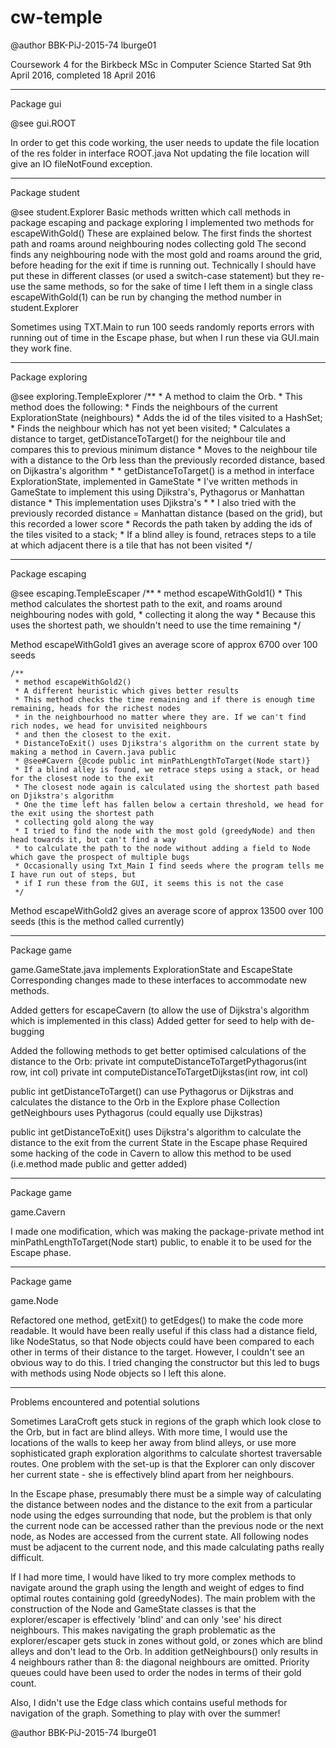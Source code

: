 # cw-temple
@author BBK-PiJ-2015-74 lburge01

Coursework 4 for the Birkbeck MSc in Computer Science
Started Sat 9th April 2016, completed 18 April 2016

*****************************************************************
Package gui

@see gui.ROOT

In order to get this code working, the user needs to update the file location of the res folder
in interface ROOT.java
Not updating the file location will give an IO fileNotFound exception.

****************************************************************
Package student

@see student.Explorer
Basic methods written which call methods in package escaping and package exploring
I implemented two methods for escapeWithGold()
These are explained below. The first finds the shortest path and roams around neighbouring nodes collecting gold
The second finds any neighbouring node with the most gold and roams around the grid, before 
heading for the exit if time is running out.
Technically I should have put these in different classes (or used a switch-case statement) but they re-use the same methods,
so for the sake of time I left them in a single class
escapeWithGold(1) can be run by changing the method number in student.Explorer

Sometimes using TXT.Main to run 100 seeds randomly reports errors with running out of time in the Escape phase, but when I run these
via GUI.main they work fine.

****************************************************************

Package exploring

@see exploring.TempleExplorer
	/**
	 * A method to claim the Orb.
	 * This method does the following:
	 * Finds the neighbours of the current ExplorationState (neighbours)
	 * Adds the id of the tiles visited to a HashSet;
	 * Finds the neighbour which has not yet been visited;
	 * Calculates a distance to target, getDistanceToTarget() for the neighbour tile and compares this to previous minimum distance
	 * Moves to the neighbour tile with a distance to the Orb less than the previously recorded distance, based on Dijkastra's algorithm
	 * 
	 * getDistanceToTarget() is a method in interface ExplorationState, implemented in GameState
	 * I've written methods in GameState to implement this using Djikstra's, Pythagorus or Manhattan distance 
	 * This implementation uses Djikstra's
	 * 
	 * I also tried with the previously recorded distance = Manhattan distance (based on the grid), but this recorded a lower score
	 * Records the path taken by adding the ids of the tiles visited to a stack;
	 * If a blind alley is found, retraces steps to a tile at which adjacent there is a tile that has not been visited
	 */ 
********************************************************************
Package escaping

@see escaping.TempleEscaper
	/**
	 * method escapeWithGold1() 
	 * This method calculates the shortest path to the exit, and roams around neighbouring nodes with gold,
	 * 	collecting it along the way
	 *  Because this uses the shortest path, we shouldn't need to use the time remaining
	 */

Method escapeWithGold1 gives an average score of approx 6700 over 100 seeds

	/**
	 * method escapeWithGold2()
	 * A different heuristic which gives better results
	 * This method checks the time remaining and if there is enough time remaining, heads for the richest nodes
	 * in the neighbourhood no matter where they are. If we can't find rich nodes, we head for unvisited neighbours
	 * and then the closest to the exit.
	 * DistanceToExit() uses Djikstra's algorithm on the current state by making a method in Cavern.java public
	 * @see#Cavern {@code public int minPathLengthToTarget(Node start)}
	 * If a blind alley is found, we retrace steps using a stack, or head for the closest node to the exit
	 * The closest node again is calculated using the shortest path based on Djikstra's algorithm
	 * One the time left has fallen below a certain threshold, we head for the exit using the shortest path
	 * collecting gold along the way
	 * I tried to find the node with the most gold (greedyNode) and then head towards it, but can't find a way
	 * to calculate the path to the node without adding a field to Node which gave the prospect of multiple bugs
	 * Occasionally using Txt_Main I find seeds where the program tells me I have run out of steps, but
	 * if I run these from the GUI, it seems this is not the case
	 */

Method escapeWithGold2 gives an average score of approx 13500 over 100 seeds (this is the method called currently)
	
********************************************************************
Package game

game.GameState.java implements ExplorationState and EscapeState
Corresponding changes made to these interfaces to accommodate new methods.

Added getters for escapeCavern (to allow the use of Dijkstra's algorithm which is implemented in this class)
Added getter for seed to help with de-bugging

Added the following methods to get better optimised calculations of the distance to the Orb:
private int computeDistanceToTargetPythagorus(int row, int col)
private int computeDistanceToTargetDijkstas(int row, int col)

public int getDistanceToTarget() can use Pythagorus or Dijkstras and calculates the distance to the Orb in the Explore phase
Collection<NodeStatus> getNeighbours uses Pythagorus (could equally use Dijkstras)

public int getDistanceToExit() uses Dijkstra's algorithm to calculate the distance to the exit
from the current State in the Escape phase
Required some hacking of the code in Cavern to allow this method to be used (i.e.method made public and getter added)

*********************************************************************
Package game

game.Cavern

I made one modification, which was making the package-private method int minPathLengthToTarget(Node start) public,
to enable it to be used for the Escape phase.

**********************************************************************
Package game

game.Node

Refactored one method, getExit() to getEdges() to make the code more readable.
It would have been really useful if this class had a distance field, like NodeStatus, so that Node objects
could have been compared to each other in terms of their distance to the target.
However, I couldn't see an obvious way to do this. I tried changing the constructor but this led to 
bugs with methods using Node objects so I left this alone.

************************************************************************
Problems encountered and potential solutions

Sometimes LaraCroft gets stuck in regions of the graph which look close to the Orb, but in fact
are blind alleys. With more time, I would use the locations of the walls to keep her away from blind alleys,
or use more sophisticated graph exploration algorithms to calculate shortest traversable routes.
One problem with the set-up is that the Explorer can only discover her current state -
she is effectively blind apart from her neighbours.

In the Escape phase, presumably there must be a simple way of calculating the distance between nodes and the distance to the exit
from a particular node using the edges surrounding that node, but the problem is that only the current
node can be accessed rather than the previous node or the next node, as Nodes are accessed from the current state.
All following nodes must be adjacent to the current node, and this made calculating paths really difficult.

If I had more time, I would have liked to try more complex methods to navigate around the graph 
using the length and weight of edges to find optimal routes containing gold (greedyNodes).
The main problem with the construction of the Node and GameState classes is that the explorer/escaper is effectively 'blind'
and can only 'see' his direct neighbours. This makes navigating the graph problematic as the explorer/escaper gets stuck
in zones without gold, or zones which are blind alleys and don't lead to the Orb.
In addition getNeighbours() only results in 4 neighbours rather than 8: the diagonal neighbours are omitted.
Priority queues could have been used to order the nodes in terms of their gold count.

Also, I didn't use the Edge class which contains useful methods for navigation of the graph.
Something to play with over the summer! 

@author BBK-PiJ-2015-74 lburge01







	
	

	